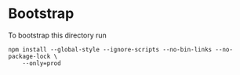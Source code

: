 # Bootstrap

To bootstrap this directory run
```
npm install --global-style --ignore-scripts --no-bin-links --no-package-lock \
    --only=prod
```
